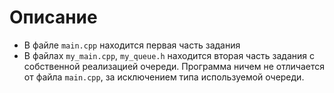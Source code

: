 # Описание

- В файле `main.cpp` находится первая часть задания
- В файлах `my_main.cpp`, `my_queue.h` находится вторая часть задания с собственной реализацией очереди.
  Программа ничем не отличается от файла `main.cpp`, за исключением типа используемой очереди.
